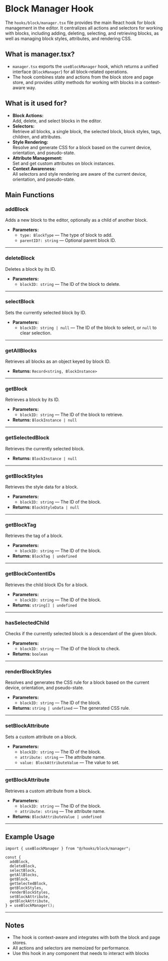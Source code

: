 # Block Manager Hook

The `hooks/block/manager.tsx` file provides the main React hook for block management in the editor. It centralizes all actions and selectors for working with blocks, including adding, deleting, selecting, and retrieving blocks, as well as managing block styles, attributes, and rendering CSS.

## What is manager.tsx?

- `manager.tsx` exports the `useBlockManager` hook, which returns a unified interface (`BlockManager`) for all block-related operations.
- The hook combines state and actions from the block store and page store, and provides utility methods for working with blocks in a context-aware way.

## What is it used for?

- **Block Actions:**  
  Add, delete, and select blocks in the editor.
- **Selectors:**  
  Retrieve all blocks, a single block, the selected block, block styles, tags, children, and attributes.
- **Style Rendering:**  
  Resolve and generate CSS for a block based on the current device, orientation, and pseudo-state.
- **Attribute Management:**  
  Set and get custom attributes on block instances.
- **Context Awareness:**  
  All selectors and style rendering are aware of the current device, orientation, and pseudo-state.

## Main Functions

### addBlock
Adds a new block to the editor, optionally as a child of another block.

- **Parameters:**
  - `type: BlockType` — The type of block to add.
  - `parentID?: string` — Optional parent block ID.

---

### deleteBlock
Deletes a block by its ID.

- **Parameters:**
  - `blockID: string` — The ID of the block to delete.

---

### selectBlock
Sets the currently selected block by ID.

- **Parameters:**
  - `blockID: string | null` — The ID of the block to select, or `null` to clear selection.

---

### getAllBlocks
Retrieves all blocks as an object keyed by block ID.

- **Returns:** `Record<string, BlockInstance>`

---

### getBlock
Retrieves a block by its ID.

- **Parameters:**
  - `blockID: string` — The ID of the block to retrieve.
- **Returns:** `BlockInstance | null`

---

### getSelectedBlock
Retrieves the currently selected block.

- **Returns:** `BlockInstance | null`

---

### getBlockStyles
Retrieves the style data for a block.

- **Parameters:**
  - `blockID: string` — The ID of the block.
- **Returns:** `BlockStyleData | null`

---

### getBlockTag
Retrieves the tag of a block.

- **Parameters:**
  - `blockID: string` — The ID of the block.
- **Returns:** `BlockTag | undefined`

---

### getBlockContentIDs
Retrieves the child block IDs for a block.

- **Parameters:**
  - `blockID: string` — The ID of the block.
- **Returns:** `string[] | undefined`

---

### hasSelectedChild
Checks if the currently selected block is a descendant of the given block.

- **Parameters:**
  - `blockID: string` — The ID of the block to check.
- **Returns:** `boolean`

---

### renderBlockStyles
Resolves and generates the CSS rule for a block based on the current device, orientation, and pseudo-state.

- **Parameters:**
  - `blockID: string` — The ID of the block.
- **Returns:** `string | undefined` — The generated CSS rule.

---

### setBlockAttribute
Sets a custom attribute on a block.

- **Parameters:**
  - `blockID: string` — The ID of the block.
  - `attribute: string` — The attribute name.
  - `value: BlockAttributeValue` — The value to set.

---

### getBlockAttribute
Retrieves a custom attribute from a block.

- **Parameters:**
  - `blockID: string` — The ID of the block.
  - `attribute: string` — The attribute name.
- **Returns:** `BlockAttributeValue | undefined`

---

## Example Usage

```tsx
import { useBlockManager } from "@/hooks/block/manager";

const {
  addBlock,
  deleteBlock,
  selectBlock,
  getAllBlocks,
  getBlock,
  getSelectedBlock,
  getBlockStyles,
  renderBlockStyles,
  setBlockAttribute,
  getBlockAttribute,
} = useBlockManager();
```

---

## Notes

- The hook is context-aware and integrates with both the block and page stores.
- All actions and selectors are memoized for performance.
- Use this hook in any component that needs to interact with blocks